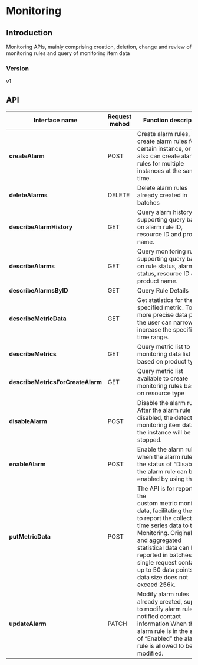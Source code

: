 # Monitoring


## Introduction
Monitoring APIs, mainly comprising creation, deletion, change and review of monitoring rules and query of monitoring item data


### Version
v1


## API
|Interface name|Request mehod|Function description|
|---|---|---|
|**createAlarm**|POST|Create alarm rules, it can create alarm rules for a certain instance, or it also can create alarm rules for multiple instances at the same time.|
|**deleteAlarms**|DELETE|Delete alarm rules already created in batches|
|**describeAlarmHistory**|GET|Query alarm history, supporting query based on alarm rule ID, resource ID and product name.|
|**describeAlarms**|GET|Query monitoring rules, supporting query based on rule status, alarm status, resource ID and product name.|
|**describeAlarmsByID**|GET|Query Rule Details|
|**describeMetricData**|GET|Get statistics for the specified metric. To get more precise data points, the user can narrow or increase the specified time range.|
|**describeMetrics**|GET|Query metric list to get monitoring data list based on product type|
|**describeMetricsForCreateAlarm**|GET|Query metric list available to create monitoring rules based on resource type|
|**disableAlarm**|POST|Disable the alarm rule. After the alarm rule is disabled, the detection of monitoring item data of the instance will be stopped.|
|**enableAlarm**|POST|Enable the alarm rule, when the alarm rule is in the status of “Disabled”, the alarm rule can be enabled by using the API.|
|**putMetricData**|POST|The API is for reporting the custom metric monitoring data, facilitating the user to report the collected time series data to the Monitoring. Original data and aggregated statistical data can be reported in batches. A single request contains up to 50 data points; the data size does not exceed 256k.|
|**updateAlarm**|PATCH|Modify alarm rules already created, support to modify alarm rules and notified contact information When the alarm rule is in the status of “Enabled” the alarm rule is allowed to be modified.|

